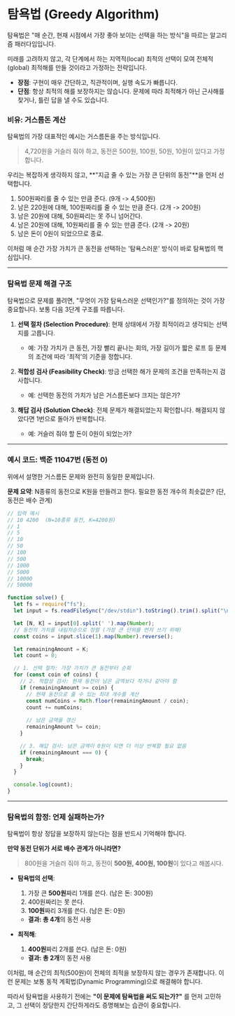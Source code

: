 # 탐욕법 (Greedy Algorithm)

탐욕법은 "매 순간, 현재 시점에서 가장 좋아 보이는 선택을 하는 방식"을 따르는 알고리즘 패러다임입니다.

미래를 고려하지 않고, 각 단계에서 하는 지역적(local) 최적의 선택이 모여 전체적(global) 최적해를 만들 것이라고 가정하는 전략입니다.

- **장점**: 구현이 매우 간단하고, 직관적이며, 실행 속도가 빠릅니다.
- **단점**: 항상 최적의 해를 보장하지는 않습니다. 문제에 따라 최적해가 아닌 근사해를 찾거나, 틀린 답을 낼 수도 있습니다.

### 비유: 거스름돈 계산

탐욕법의 가장 대표적인 예시는 거스름돈을 주는 방식입니다.

> 4,720원을 거슬러 줘야 하고, 동전은 500원, 100원, 50원, 10원이 있다고 가정합니다.

우리는 복잡하게 생각하지 않고, **"지금 줄 수 있는 가장 큰 단위의 동전"**을 먼저 선택합니다.

1.  500원짜리를 줄 수 있는 만큼 준다. (9개 -> 4,500원)
2.  남은 220원에 대해, 100원짜리를 줄 수 있는 만큼 준다. (2개 -> 200원)
3.  남은 20원에 대해, 50원짜리는 못 주니 넘어간다.
4.  남은 20원에 대해, 10원짜리를 줄 수 있는 만큼 준다. (2개 -> 20원)
5.  남은 돈이 0원이 되었으므로 종료.

이처럼 매 순간 가장 가치가 큰 동전을 선택하는 '탐욕스러운' 방식이 바로 탐욕법의 핵심입니다.

---

### 탐욕법 문제 해결 구조

탐욕법으로 문제를 풀려면, "무엇이 가장 탐욕스러운 선택인가?"를 정의하는 것이 가장 중요합니다. 보통 다음 3단계 구조를 따릅니다.

1.  **선택 절차 (Selection Procedure)**: 현재 상태에서 가장 최적이라고 생각되는 선택지를 고릅니다.
    -   예: 가장 가치가 큰 동전, 가장 빨리 끝나는 회의, 가장 길이가 짧은 로프 등 문제의 조건에 따라 '최적'의 기준을 정합니다.

2.  **적합성 검사 (Feasibility Check)**: 방금 선택한 해가 문제의 조건을 만족하는지 검사합니다.
    -   예: 선택한 동전의 가치가 남은 거스름돈보다 크지는 않은가?

3.  **해답 검사 (Solution Check)**: 전체 문제가 해결되었는지 확인합니다. 해결되지 않았다면 1번으로 돌아가 반복합니다.
    -   예: 거슬러 줘야 할 돈이 0원이 되었는가?

---

### 예시 코드: 백준 11047번 (동전 0)

위에서 설명한 거스름돈 문제와 완전히 동일한 문제입니다.

**문제 요약**: N종류의 동전으로 K원을 만들려고 한다. 필요한 동전 개수의 최솟값은? (단, 동전은 배수 관계)

```javascript
// 입력 예시
// 10 4200  (N=10종류 동전, K=4200원)
// 1
// 5
// 10
// 50
// 100
// 500
// 1000
// 5000
// 10000
// 50000

function solve() {
  let fs = require("fs");
  let input = fs.readFileSync("/dev/stdin").toString().trim().split("\n");

  let [N, K] = input[0].split(' ').map(Number);
  // 동전의 가치를 내림차순으로 정렬 (가장 큰 단위를 먼저 쓰기 위해)
  const coins = input.slice(1).map(Number).reverse();

  let remainingAmount = K;
  let count = 0;

  // 1. 선택 절차: 가장 가치가 큰 동전부터 순회
  for (const coin of coins) {
    // 2. 적합성 검사: 현재 동전이 남은 금액보다 작거나 같아야 함
    if (remainingAmount >= coin) {
      // 현재 동전으로 줄 수 있는 최대 개수를 계산
      const numCoins = Math.floor(remainingAmount / coin);
      count += numCoins;
      
      // 남은 금액을 갱신
      remainingAmount %= coin;
    }

    // 3. 해답 검사: 남은 금액이 0원이 되면 더 이상 반복할 필요 없음
    if (remainingAmount === 0) {
      break;
    }
  }

  console.log(count);
}
```

---

### 탐욕법의 함정: 언제 실패하는가?

탐욕법이 항상 정답을 보장하지 않는다는 점을 반드시 기억해야 합니다.

**만약 동전 단위가 서로 배수 관계가 아니라면?**

> 800원을 거슬러 줘야 하고, 동전이 **500원, 400원, 100원**이 있다고 해봅시다.

-   **탐욕법의 선택**:
    1.  가장 큰 **500원**짜리 1개를 쓴다. (남은 돈: 300원)
    2.  400원짜리는 못 쓴다.
    3.  **100원**짜리 3개를 쓴다. (남은 돈: 0원)
    -   **결과: 총 4개**의 동전 사용

-   **최적해**:
    1.  **400원**짜리 2개를 쓴다. (남은 돈: 0원)
    -   **결과: 총 2개**의 동전 사용

이처럼, 매 순간의 최적(500원)이 전체의 최적을 보장하지 않는 경우가 존재합니다. 이런 문제는 보통 동적 계획법(Dynamic Programming)으로 해결해야 합니다.

따라서 탐욕법을 사용하기 전에는 **"이 문제에 탐욕법을 써도 되는가?"** 를 먼저 고민하고, 그 선택이 정당한지 간단하게라도 증명해보는 습관이 중요합니다.
